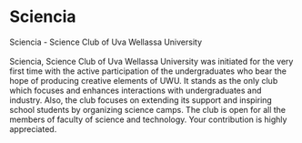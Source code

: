 # Sciencia
Sciencia - Science Club of Uva Wellassa University <br><br>
Sciencia, Science Club of Uva Wellassa University was initiated for the very first time with the active
            participation of the undergraduates who bear the hope of producing creative elements of UWU. It stands as
            the only club which focuses and enhances interactions with undergraduates and industry. Also, the club
            focuses on extending its support and inspiring school students by organizing science camps. The club is open
            for all the members of faculty of science and technology. Your contribution is highly appreciated.

